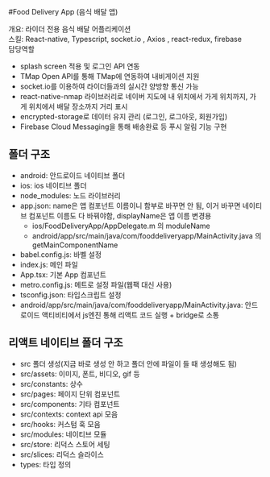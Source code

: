 #Food Delivery App (음식 배달 앱)

개요: 라이더 전용 음식 배달 어플리케이션 <br/>
스킬: React-native, Typescript, socket.io , Axios , react-redux, firebase <br/>
담당역할 <br/>
- splash screen 적용 및 로그인 API 연동
- TMap Open API를 통해 TMap에 연동하여 내비게이션 지원
- socket.io를 이용하여 라이더들과의 실시간 양방향 통신 가능
- react-native-nmap 라이브러리로 네이버 지도에 내 위치에서 가게 위치까지, 가게 위치에서 배달 장소까지 거리 표시
- encrypted-storage로 데이터 유지 관리 (로그인, 로그아웃, 회원가입)
- Firebase Cloud Messaging을 통해 배송완료 등 푸시 알림 기능 구현


## 폴더 구조

- android: 안드로이드 네이티브 폴더
- ios: ios 네이티브 폴더
- node_modules: 노드 라이브러리
- app.json: name은 앱 컴포넌트 이름이니 함부로 바꾸면 안 됨, 이거 바꾸면 네이티브 컴포넌트 이름도 다 바꿔야함, displayName은 앱 이름 변경용
  - ios/FoodDeliveryApp/AppDelegate.m 의 moduleName
  - android/app/src/main/java/com/fooddeliveryapp/MainActivity.java 의 getMainComponentName
- babel.config.js: 바벨 설정
- index.js: 메인 파일
- App.tsx: 기본 App 컴포넌트
- metro.config.js: 메트로 설정 파일(웹팩 대신 사용)
- tsconfig.json: 타입스크립트 설정
- android/app/src/main/java/com/fooddeliveryapp/MainActivity.java: 안드로이드 액티비티에서 js엔진 통해 리액트 코드 실행 + bridge로 소통


## 리액트 네이티브 폴더 구조

- src 폴더 생성(지금 바로 생성 안 하고 폴더 안에 파일이 들 때 생성해도 됨)
- src/assets: 이미지, 폰트, 비디오, gif 등
- src/constants: 상수
- src/pages: 페이지 단위 컴포넌트
- src/components: 기타 컴포넌트
- src/contexts: context api 모음
- src/hooks: 커스텀 훅 모음
- src/modules: 네이티브 모듈
- src/store: 리덕스 스토어 세팅
- src/slices: 리덕스 슬라이스
- types: 타입 정의
